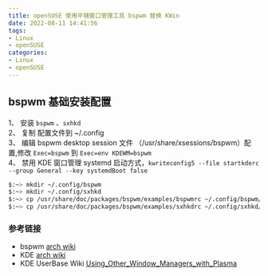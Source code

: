 ```yaml
---
title: openSUSE 使用平铺窗口管理工具 bspwm 替换 KWin 
date: 2022-08-11 14:41:56
tags: 
- Linux
- openSUSE
categories: 
- Linux
- openSUSE
---
```


## bspwm 基础安装配置
<!-- more -->

1、 安装 `bspwm` 、`sxhkd`        
2、 复制 配置文件到 ~/.config        
3、 编辑 bspwm desktop session 文件 （/usr/share/xsessions/bspwm）配置,修改 `Exec=bspwm` 到 `Exec=env KDEWM=bspwm`        
4、 禁用 KDE 窗口管理 systemd 启动方式，`kwriteconfig5 --file startkderc --group General --key systemdBoot false`
    

```bash
$:~> mkdir ~/.config/bspwm
$:~> mkdir ~/.config/sxhkd
$:~> cp /usr/share/doc/packages/bspwm/examples/bspwmrc ~/.config/bspwm/bspwmrc
$:~> cp /usr/share/doc/packages/bspwm/examples/sxhkdrc ~/.config/sxhkd/sxhkdrc
```

### 参考链接
- bspwm [arch wiki](https://wiki.archlinux.org/title/Bspwm_(%E7%AE%80%E4%BD%93%E4%B8%AD%E6%96%87))
- KDE [arch wiki](https://wiki.archlinux.org/title/KDE_(%E7%AE%80%E4%BD%93%E4%B8%AD%E6%96%87))
- KDE UserBase Wiki [Using_Other_Window_Managers_with_Plasma](https://userbase.kde.org/Tutorials/Using_Other_Window_Managers_with_Plasma/zh-cn)